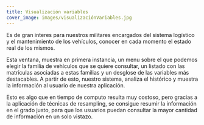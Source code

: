 ```yaml
---
title: Visualización variables
cover_image: images/visualizaciónVariables.jpg
---
```



Es de gran interes para nuestros militares encargados del sistema logístico y el mantenimiento de los vehículos, conocer en cada momento el estado real de los mismos. 


Esta ventana, muestra en primera instancia, un menu sobre el que podemos elegir la familia de vehículos que se quiere consultar, un listado con las matrículas asociadas a estas familias y un desglose de las variables más destacables. A partir de esto, nuestro sistema, analiza el histórico y muestra la información al usuario de nuestra aplicación. 

Esto es algo que en tiempo de computo resulta muy costoso, pero gracias a la aplicación de técnicas de resampling, se consigue resumir la información en el grado justo, para que los usuarios puedan consultar la mayor cantidad de información en un solo vistazo.